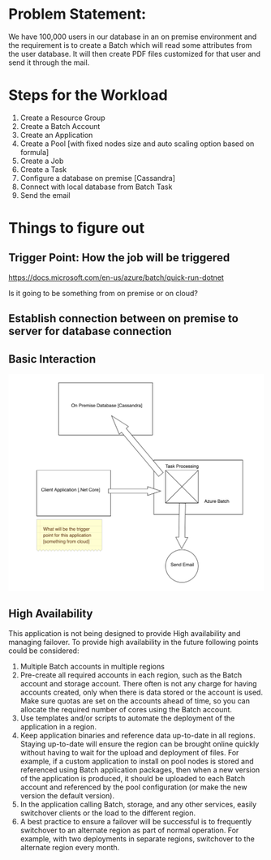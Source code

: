 # Problem Statement:

We have 100,000 users in our database in an on premise environment and the requirement is to create a Batch which will read some attributes from the user database. It will then create PDF files customized for that user and send it through the mail.

# Steps for the Workload

1) Create a Resource Group
2) Create a Batch Account
3) Create an Application
4) Create a Pool [with fixed nodes size and auto scaling option based on formula]
5) Create a Job
6) Create a Task
7) Configure a database on premise [Cassandra] 
8) Connect with local database from Batch Task
9) Send the email

# Things to figure out

## Trigger Point: How the job will be triggered

https://docs.microsoft.com/en-us/azure/batch/quick-run-dotnet

Is it going to be something from on premise or on cloud?

## Establish connection between on premise to server for database connection

## Basic Interaction

![Basic Interaction](https://github.com/vishaldwivedi/Azure_EmailWorkloadBatch/blob/master/Azure%20Batch.png)

## High Availability

This application is not being designed to provide High availability and managing failover. To provide high availability in the future following points could be considered:

1) Multiple Batch accounts in multiple regions
2) Pre-create all required accounts in each region, such as the Batch account and storage account. There often is not any charge for having accounts created, only when there is data stored or the account is used.
Make sure quotas are set on the accounts ahead of time, so you can allocate the required number of cores using the Batch account.
3) Use templates and/or scripts to automate the deployment of the application in a region.
4) Keep application binaries and reference data up-to-date in all regions. Staying up-to-date will ensure the region can be brought online quickly without having to wait for the upload and deployment of files. For example, if a custom application to install on pool nodes is stored and referenced using Batch application packages, then when a new version of the application is produced, it should be uploaded to each Batch account and referenced by the pool configuration (or make the new version the default version).
5) In the application calling Batch, storage, and any other services, easily switchover clients or the load to the different region.
6) A best practice to ensure a failover will be successful is to frequently switchover to an alternate region as part of normal operation. For example, with two deployments in separate regions, switchover to the alternate region every month.



